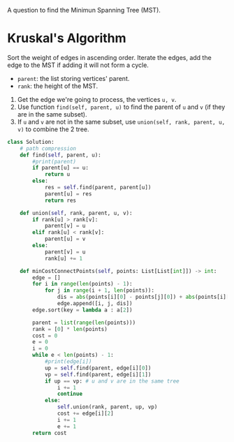 A question to find the Minimun Spanning Tree (MST).

# Kruskal's Algorithm
Sort the weight of edges in ascending order. Iterate the edges, add the edge to the MST if adding it will not form a cycle.

* `parent`: the list storing vertices' parent.
* `rank`: the height of the MST.

1. Get the edge we're going to process, the vertices `u, v`.
2. Use function `find(self, parent, u)` to find the parent of `u` and `v` (if they are in the same subset).
3. If `u` and `v` are not in the same subset, use `union(self, rank, parent, u, v)` to combine the 2 tree.

```python
class Solution:
    # path compression
    def find(self, parent, u):
        #print(parent)
        if parent[u] == u:
            return u
        else:
            res = self.find(parent, parent[u])
            parent[u] = res
            return res

    def union(self, rank, parent, u, v):
        if rank[u] > rank[v]:
            parent[v] = u
        elif rank[u] < rank[v]:
            parent[u] = v
        else:
            parent[v] = u
            rank[u] += 1

    def minCostConnectPoints(self, points: List[List[int]]) -> int:
        edge = []
        for i in range(len(points) - 1):
            for j in range(i + 1, len(points)):
                dis = abs(points[i][0] - points[j][0]) + abs(points[i][1] - points[j][1])
                edge.append([i, j, dis])
        edge.sort(key = lambda a : a[2])

        parent = list(range(len(points)))
        rank = [0] * len(points)
        cost = 0
        e = 0
        i = 0
        while e < len(points) - 1:
            #print(edge[i])
            up = self.find(parent, edge[i][0])
            vp = self.find(parent, edge[i][1])
            if up == vp: # u and v are in the same tree
                i += 1
                continue
            else:
                self.union(rank, parent, up, vp)
                cost += edge[i][2]
                i += 1
                e += 1
        return cost
```
